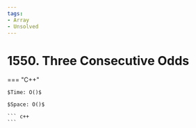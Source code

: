 ```yaml
---
tags:
- Array
- Unsolved
---
```



# 1550. Three Consecutive Odds

=== "C++"

    $Time: O()$

    $Space: O()$

    ``` c++
    ```